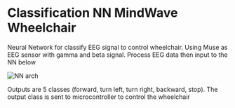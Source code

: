 # Classification NN MindWave Wheelchair

Neural Network for classify EEG signal to control wheelchair. Using Muse as EEG sensor with gamma and beta signal. Process EEG data then input to the NN below

![NN arch](https://user-images.githubusercontent.com/52401633/186486781-b40666a6-df82-4074-94dc-9fc21c3ed473.png)

Outputs are 5 classes (forward, turn left, turn right, backward, stop). The output class is sent to microcontroller to control the wheelchair
